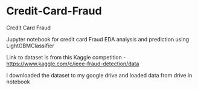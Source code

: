 # Credit-Card-Fraud
Credit Card Fraud

Jupyter notebook for credit card Fraud EDA analysis and prediction using LightGBMClassifier

Link to dataset is from this Kaggle competition - https://www.kaggle.com/c/ieee-fraud-detection/data

I downloaded the dataset to my google drive and loaded data from drive in notebook
